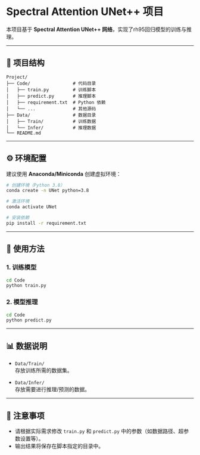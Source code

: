 # Spectral Attention UNet++ 项目

本项目基于 **Spectral Attention UNet++ 网络**，实现了rh95回归模型的训练与推理。

---

## 📂 项目结构

```
Project/
├── Code/                # 代码目录
│   ├── train.py         # 训练脚本
│   ├── predict.py       # 推理脚本
│   ├── requirement.txt  # Python 依赖
│   └── ...              # 其他源码
├── Data/                # 数据目录
│   ├── Train/           # 训练数据
│   └── Infer/           # 推理数据
└── README.md
```

---

## ⚙️ 环境配置

建议使用 **Anaconda/Miniconda** 创建虚拟环境：

```bash
# 创建环境（Python 3.8）
conda create -n UNet python=3.8

# 激活环境
conda activate UNet

# 安装依赖
pip install -r requirement.txt
```

---

## 🚀 使用方法

### 1. 训练模型

```bash
cd Code
python train.py
```

### 2. 模型推理

```bash
cd Code
python predict.py
```

---

## 📊 数据说明

- `Data/Train/`  
  存放训练所需的数据集。

- `Data/Infer/`  
  存放需要进行推理/预测的数据。

---

## 📝 注意事项

- 请根据实际需求修改 `train.py` 和 `predict.py` 中的参数（如数据路径、超参数设置等）。  
- 输出结果将保存在脚本指定的目录中。
